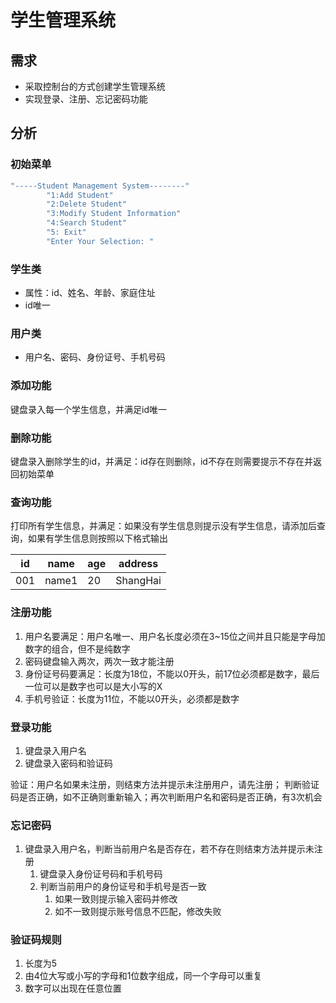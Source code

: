 # 学生管理系统


## 需求

* 采取控制台的方式创建学生管理系统
* 实现登录、注册、忘记密码功能

## 分析

### 初始菜单

```java
"-----Student Management System--------"
        "1:Add Student"
        "2:Delete Student"
        "3:Modify Student Information"
        "4:Search Student"
        "5: Exit"
        "Enter Your Selection: "
```

### 学生类

* 属性：id、姓名、年龄、家庭住址
* id唯一

### 用户类

* 用户名、密码、身份证号、手机号码

### 添加功能

键盘录入每一个学生信息，并满足id唯一

### 删除功能

键盘录入删除学生的id，并满足：id存在则删除，id不存在则需要提示不存在并返回初始菜单

### 查询功能

打印所有学生信息，并满足：如果没有学生信息则提示没有学生信息，请添加后查询，如果有学生信息则按照以下格式输出

| id  | name  | age | address  |
|-----|-------|-----|----------|
| 001 | name1 | 20  | ShangHai |

### 注册功能

1. 用户名要满足：用户名唯一、用户名长度必须在3~15位之间并且只能是字母加数字的组合，但不是纯数字
2. 密码键盘输入两次，两次一致才能注册
3. 身份证号码要满足：长度为18位，不能以0开头，前17位必须都是数字，最后一位可以是数字也可以是大小写的X
4. 手机号验证：长度为11位，不能以0开头，必须都是数字

### 登录功能

1. 键盘录入用户名
2. 键盘录入密码和验证码

验证：用户名如果未注册，则结束方法并提示未注册用户，请先注册； 判断验证码是否正确，如不正确则重新输入；再次判断用户名和密码是否正确，有3次机会

### 忘记密码

1. 键盘录入用户名，判断当前用户名是否存在，若不存在则结束方法并提示未注册
   1. 键盘录入身份证号码和手机号码
   2. 判断当前用户的身份证号和手机号是否一致
      1. 如果一致则提示输入密码并修改
      2. 如不一致则提示账号信息不匹配，修改失败

### 验证码规则

1. 长度为5
2. 由4位大写或小写的字母和1位数字组成，同一个字母可以重复
3. 数字可以出现在任意位置


